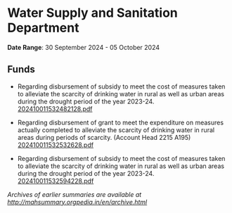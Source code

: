 # Water Supply and Sanitation Department

**Date Range**: 30 September 2024 - 05 October 2024


## Funds
- Regarding disbursement of subsidy to meet the cost of measures taken to alleviate the scarcity of drinking water in rural as well as urban areas during the drought period of the year 2023-24.\
  [202410011532482128.pdf](https://gr.maharashtra.gov.in/Site/Upload/Government%20Resolutions/English/202410011532482128.pdf)

- Regarding disbursement of grant to meet the expenditure on measures actually completed to alleviate the scarcity of drinking water in rural areas during periods of scarcity. (Account Head 2215 A195)\
  [202410011532532628.pdf](https://gr.maharashtra.gov.in/Site/Upload/Government%20Resolutions/English/202410011532532628.pdf)

- Regarding disbursement of subsidy to meet the cost of measures taken to alleviate the scarcity of drinking water in rural as well as urban areas during the drought period of the year 2023-24.\
  [202410011532594228.pdf](https://gr.maharashtra.gov.in/Site/Upload/Government%20Resolutions/English/202410011532594228.pdf)


*Archives of earlier summaries are available at http://mahsummary.orgpedia.in/en/archive.html*